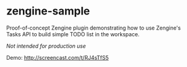 # zengine-sample

Proof-of-concept Zengine plugin demonstrating how to use Zengine's Tasks API to build simple TODO list in the workspace.

*Not intended for production use*

Demo: http://screencast.com/t/RJ4sTfS5
